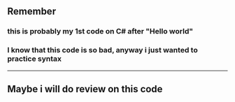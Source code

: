 ## Remember
### this is probably my 1st code on C# after "Hello world"
### I know that this code is so bad, anyway i just wanted to practice syntax 
---

## Maybe i will do review on this code 
